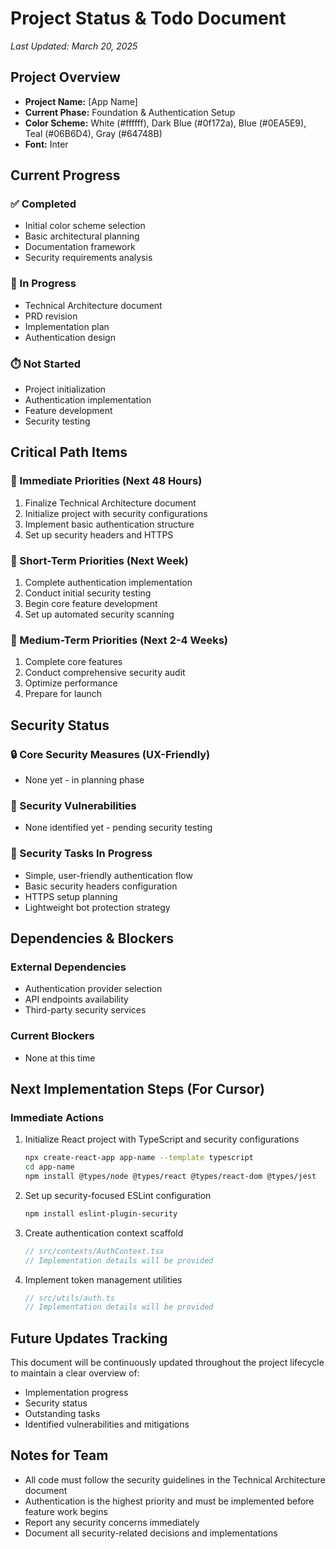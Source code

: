 # Project Status & Todo Document

*Last Updated: March 20, 2025*

## Project Overview
- **Project Name:** [App Name]
- **Current Phase:** Foundation & Authentication Setup
- **Color Scheme:** White (#ffffff), Dark Blue (#0f172a), Blue (#0EA5E9), Teal (#06B6D4), Gray (#64748B)
- **Font:** Inter

## Current Progress

### ✅ Completed
- Initial color scheme selection
- Basic architectural planning
- Documentation framework
- Security requirements analysis

### 🔄 In Progress
- Technical Architecture document
- PRD revision
- Implementation plan
- Authentication design

### ⏱️ Not Started
- Project initialization
- Authentication implementation
- Feature development
- Security testing

## Critical Path Items

### 🚨 Immediate Priorities (Next 48 Hours)
1. Finalize Technical Architecture document
2. Initialize project with security configurations
3. Implement basic authentication structure
4. Set up security headers and HTTPS

### 🔶 Short-Term Priorities (Next Week)
1. Complete authentication implementation
2. Conduct initial security testing
3. Begin core feature development
4. Set up automated security scanning

### 🔷 Medium-Term Priorities (Next 2-4 Weeks)
1. Complete core features
2. Conduct comprehensive security audit
3. Optimize performance
4. Prepare for launch

## Security Status

### 🔒 Core Security Measures (UX-Friendly)
- None yet - in planning phase

### 🚨 Security Vulnerabilities
- None identified yet - pending security testing

### 🔄 Security Tasks In Progress
- Simple, user-friendly authentication flow
- Basic security headers configuration
- HTTPS setup planning
- Lightweight bot protection strategy

## Dependencies & Blockers

### External Dependencies
- Authentication provider selection
- API endpoints availability
- Third-party security services

### Current Blockers
- None at this time

## Next Implementation Steps (For Cursor)

### Immediate Actions
1. Initialize React project with TypeScript and security configurations
   ```bash
   npx create-react-app app-name --template typescript
   cd app-name
   npm install @types/node @types/react @types/react-dom @types/jest
   ```

2. Set up security-focused ESLint configuration
   ```bash
   npm install eslint-plugin-security
   ```

3. Create authentication context scaffold
   ```typescript
   // src/contexts/AuthContext.tsx
   // Implementation details will be provided
   ```

4. Implement token management utilities
   ```typescript
   // src/utils/auth.ts
   // Implementation details will be provided
   ```

## Future Updates Tracking

This document will be continuously updated throughout the project lifecycle to maintain a clear overview of:
- Implementation progress
- Security status
- Outstanding tasks
- Identified vulnerabilities and mitigations

## Notes for Team

- All code must follow the security guidelines in the Technical Architecture document
- Authentication is the highest priority and must be implemented before feature work begins
- Report any security concerns immediately
- Document all security-related decisions and implementations
